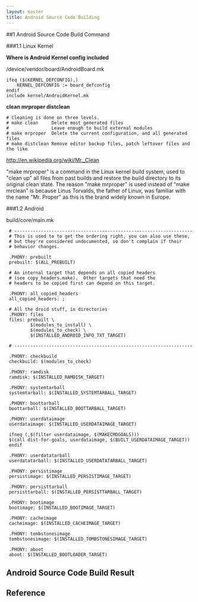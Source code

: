 ```yaml
---
layout: master
title: Android Source Code Building
---
```


##1 Android Source Code Build Command

###1.1 Linux Kernel 

**Where is Android Kernel config included**

/device/vendor/board/AndroidBoard.mk

    ifeq ($(KERNEL_DEFCONFIG),)
        KERNEL_DEFCONFIG := board_defconfig
    endif
    include kernel/AndroidKernel.mk

 
**clean mrproper distclean**

    # Cleaning is done on three levels.
    # make clean     Delete most generated files
    #                Leave enough to build external modules
    # make mrproper  Delete the current configuration, and all generated files
    # make distclean Remove editor backup files, patch leftover files and the like

http://en.wikipedia.org/wiki/Mr._Clean

 "make mrproper" is a command in the Linux kernel build system, used to "clean up" all files from past builds and restore the build directory to its original clean state. The reason "make mrproper" is used instead of "make mrclean" is because Linus Torvalds, the father of Linux, was familiar with the name "Mr. Proper" as this is the brand widely known in Europe.

###1.2 Android

build/core/main.mk

     # -------------------------------------------------------------------
     # This is used to to get the ordering right, you can also use these,
     # but they're considered undocumented, so don't complain if their
     # behavior changes.

     .PHONY: prebuilt
     prebuilt: $(ALL_PREBUILT)

     # An internal target that depends on all copied headers
     # (see copy_headers.make).  Other targets that need the
     # headers to be copied first can depend on this target.

     .PHONY: all_copied_headers
     all_copied_headers: ;

     # All the droid stuff, in directories
     .PHONY: files
     files: prebuilt \
             $(modules_to_install) \
             $(modules_to_check) \
             $(INSTALLED_ANDROID_INFO_TXT_TARGET)
     
     # -------------------------------------------------------------------

     .PHONY: checkbuild
     checkbuild: $(modules_to_check)

     .PHONY: ramdisk
     ramdisk: $(INSTALLED_RAMDISK_TARGET)

     .PHONY: systemtarball
     systemtarball: $(INSTALLED_SYSTEMTARBALL_TARGET)

     .PHONY: boottarball
     boottarball: $(INSTALLED_BOOTTARBALL_TARGET)

     .PHONY: userdataimage
     userdataimage: $(INSTALLED_USERDATAIMAGE_TARGET)

     ifneq (,$(filter userdataimage, $(MAKECMDGOALS)))
     $(call dist-for-goals, userdataimage, $(BUILT_USERDATAIMAGE_TARGET))
     endif

     .PHONY: userdatatarball
     userdatatarball: $(INSTALLED_USERDATATARBALL_TARGET)

     .PHONY: persistimage
     persistimage: $(INSTALLED_PERSISTIMAGE_TARGET)

     .PHONY: persisttarball
     persisttarball: $(INSTALLED_PERSISTTARBALL_TARGET)

     .PHONY: bootimage
     bootimage: $(INSTALLED_BOOTIMAGE_TARGET)

     .PHONY: cacheimage
     cacheimage: $(INSTALLED_CACHEIMAGE_TARGET)

     .PHONY: tombstonesimage
     tombstonesimage: $(INSTALLED_TOMBSTONESIMAGE_TARGET)

     .PHONY: aboot
     aboot: $(INSTALLED_BOOTLOADER_TARGET)


## Android Source Code Build Result

## Reference
